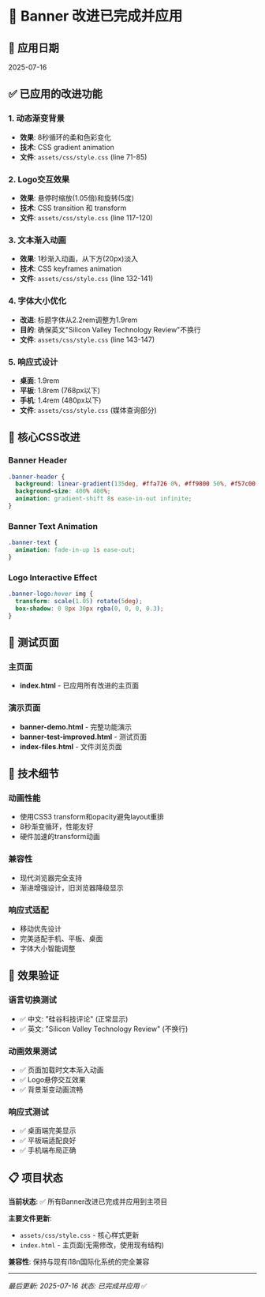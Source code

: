 # 🎯 Banner 改进已完成并应用

## 📅 应用日期
2025-07-16

## ✅ 已应用的改进功能

### 1. 动态渐变背景
- **效果**: 8秒循环的柔和色彩变化
- **技术**: CSS gradient animation
- **文件**: `assets/css/style.css` (line 71-85)

### 2. Logo交互效果
- **效果**: 悬停时缩放(1.05倍)和旋转(5度)
- **技术**: CSS transition 和 transform
- **文件**: `assets/css/style.css` (line 117-120)

### 3. 文本渐入动画
- **效果**: 1秒渐入动画，从下方(20px)淡入
- **技术**: CSS keyframes animation
- **文件**: `assets/css/style.css` (line 132-141)

### 4. 字体大小优化
- **改进**: 标题字体从2.2rem调整为1.9rem
- **目的**: 确保英文"Silicon Valley Technology Review"不换行
- **文件**: `assets/css/style.css` (line 143-147)

### 5. 响应式设计
- **桌面**: 1.9rem
- **平板**: 1.8rem (768px以下)
- **手机**: 1.4rem (480px以下)
- **文件**: `assets/css/style.css` (媒体查询部分)

## 🎨 核心CSS改进

### Banner Header
```css
.banner-header {
  background: linear-gradient(135deg, #ffa726 0%, #ff9800 50%, #f57c00 100%);
  background-size: 400% 400%;
  animation: gradient-shift 8s ease-in-out infinite;
}
```

### Banner Text Animation
```css
.banner-text {
  animation: fade-in-up 1s ease-out;
}
```

### Logo Interactive Effect
```css
.banner-logo:hover img {
  transform: scale(1.05) rotate(5deg);
  box-shadow: 0 8px 30px rgba(0, 0, 0, 0.3);
}
```

## 📱 测试页面

### 主页面
- **index.html** - 已应用所有改进的主页面

### 演示页面
- **banner-demo.html** - 完整功能演示
- **banner-test-improved.html** - 测试页面
- **index-files.html** - 文件浏览页面

## 🔧 技术细节

### 动画性能
- 使用CSS3 transform和opacity避免layout重排
- 8秒渐变循环，性能友好
- 硬件加速的transform动画

### 兼容性
- 现代浏览器完全支持
- 渐进增强设计，旧浏览器降级显示

### 响应式适配
- 移动优先设计
- 完美适配手机、平板、桌面
- 字体大小智能调整

## 🚀 效果验证

### 语言切换测试
- ✅ 中文: "硅谷科技评论" (正常显示)
- ✅ 英文: "Silicon Valley Technology Review" (不换行)

### 动画效果测试
- ✅ 页面加载时文本渐入动画
- ✅ Logo悬停交互效果
- ✅ 背景渐变动画流畅

### 响应式测试
- ✅ 桌面端完美显示
- ✅ 平板端适配良好
- ✅ 手机端布局正确

## 📋 项目状态

**当前状态**: ✅ 所有Banner改进已完成并应用到主项目

**主要文件更新**:
- `assets/css/style.css` - 核心样式更新
- `index.html` - 主页面(无需修改，使用现有结构)

**兼容性**: 保持与现有i18n国际化系统的完全兼容

---

*最后更新: 2025-07-16*
*状态: 已完成并应用* ✅